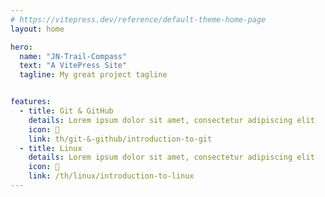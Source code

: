 ```yaml
---
# https://vitepress.dev/reference/default-theme-home-page
layout: home

hero:
  name: "JN-Trail-Compass"
  text: "A VitePress Site"
  tagline: My great project tagline


features:
  - title: Git & GitHub 
    details: Lorem ipsum dolor sit amet, consectetur adipiscing elit
    icon: 💼
    link: th/git-&-github/introduction-to-git
  - title: Linux 
    details: Lorem ipsum dolor sit amet, consectetur adipiscing elit
    icon: 💼
    link: /th/linux/introduction-to-linux   
---
```


